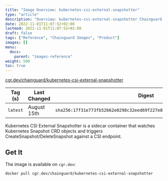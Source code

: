 ```yaml
---
title: "Image Overview: kubernetes-csi-external-snapshotter"
type: "article"
description: "Overview: kubernetes-csi-external-snapshotter Chainguard Image"
date: 2022-11-01T11:07:52+02:00
lastmod: 2022-11-01T11:07:52+02:00
draft: false
tags: ["Reference", "Chainguard Images", "Product"]
images: []
menu:
  docs:
    parent: "images-reference"
weight: 500
toc: true
---
```


[cgr.dev/chainguard/kubernetes-csi-external-snapshotter](https://github.com/chainguard-images/images/tree/main/images/kubernetes-csi-external-snapshotter)

| Tag (s)   | Last Changed | Digest                                                                    |
|-----------|--------------|---------------------------------------------------------------------------|
|  `latest` | August 15th  | `sha256:17f31e773fb52662e0298c32eed69f227e881ab274f75acd4bbafec0d273dbfe` |



Kubernetes CSI External Snapshotter is a sidecar container that watches Kubernetes Snapshot CRD objects and triggers CreateSnapshot/DeleteSnapshot against a CSI endpoint.

## Get It

The image is available on `cgr.dev`:

```
docker pull cgr.dev/chainguard/kubernetes-csi-external-snapshotter
```

